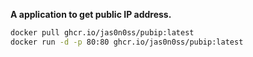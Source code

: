 **A application to get public IP address.**

```bash
docker pull ghcr.io/jas0n0ss/pubip:latest
docker run -d -p 80:80 ghcr.io/jas0n0ss/pubip:latest
```

